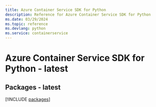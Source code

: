 ```yaml
---
title: Azure Container Service SDK for Python
description: Reference for Azure Container Service SDK for Python
ms.date: 03/29/2024
ms.topic: reference
ms.devlang: python
ms.service: containerservice
---
```

# Azure Container Service SDK for Python - latest
## Packages - latest
[!INCLUDE [packages](container-service-index.md)]